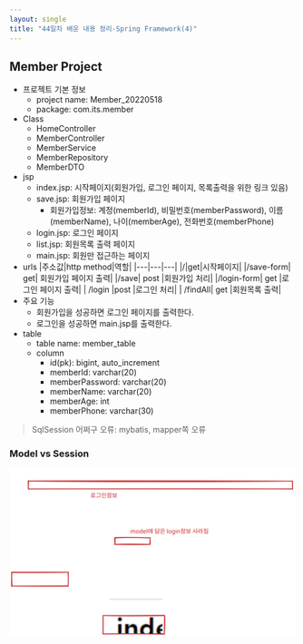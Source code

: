 ```yaml
---
layout: single
title: "44일차 배운 내용 정리-Spring Framework(4)"
---
```


## Member Project
- 프로젝트 기본 정보
  - project name: Member_20220518
  - package: com.its.member
- Class
  - HomeController
  - MemberController
  - MemberService
  - MemberRepository
  - MemberDTO
- jsp
  - index.jsp: 시작페이지(회원가입, 로그인 페이지, 목록출력을 위한 링크 있음)
  - save.jsp: 회원가입 페이지
    - 회원가입정보: 계정(memberId), 비밀번호(memberPassword), 이름
    (memberName), 나이(memberAge), 전화번호(memberPhone)
  - login.jsp: 로그인 페이지
  - list.jsp: 회원목록 출력 페이지
  - main.jsp: 회원만 접근하는 페이지
- urls
  |주소값|http method|역할|
  |---|---|---|
  |/|get|시작페이지|
  |/save-form| get| 회원가입 페이지 출력|
  |/save| post |회원가입 처리|
  |/login-form| get |로그인 페이지 출력|
  | /login |post |로그인 처리|
  | /findAll| get |회원목록 출력|
- 주요 기능
  - 회원가입을 성공하면 로그인 페이지를 출력한다.
  - 로그인을 성공하면 main.jsp를 출력한다.
- table
  - table name: member_table
  - column
    - id(pk): bigint, auto_increment
    - memberId: varchar(20)
    - memberPassword: varchar(20)
    - memberName: varchar(20)
    - memberAge: int
    - memberPhone: varchar(30)
>SqlSession 어쩌구 오류: mybatis, mapper쪽 오류


### Model vs Session
<img src="..\assets\images\2022-05-18-1501.excalidraw.svg">

